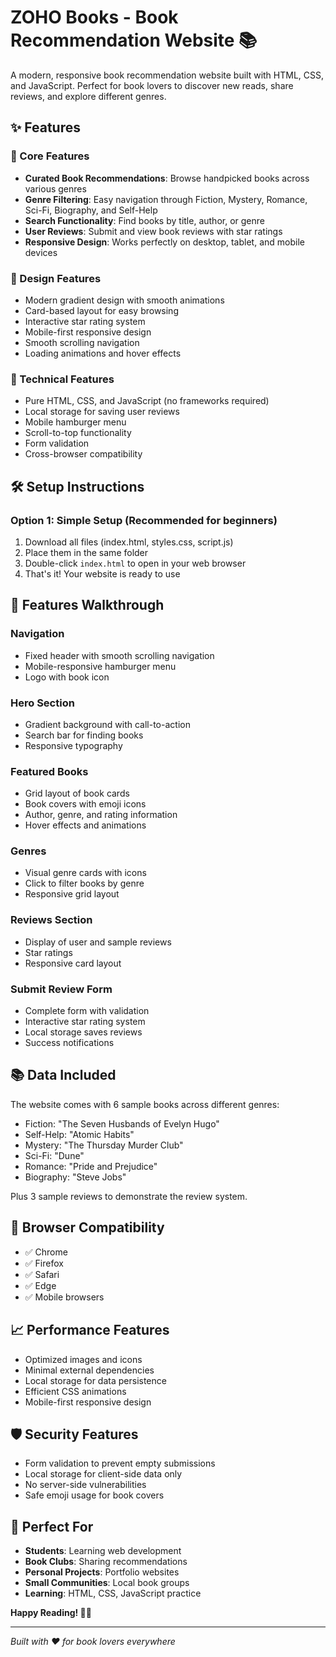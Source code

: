 # ZOHO Books - Book Recommendation Website 📚

A modern, responsive book recommendation website built with HTML, CSS, and JavaScript. Perfect for book lovers to discover new reads, share reviews, and explore different genres.

## ✨ Features

### 🎯 Core Features
- **Curated Book Recommendations**: Browse handpicked books across various genres
- **Genre Filtering**: Easy navigation through Fiction, Mystery, Romance, Sci-Fi, Biography, and Self-Help
- **Search Functionality**: Find books by title, author, or genre
- **User Reviews**: Submit and view book reviews with star ratings
- **Responsive Design**: Works perfectly on desktop, tablet, and mobile devices

### 🎨 Design Features
- Modern gradient design with smooth animations
- Card-based layout for easy browsing
- Interactive star rating system
- Mobile-first responsive design
- Smooth scrolling navigation
- Loading animations and hover effects

### 🚀 Technical Features
- Pure HTML, CSS, and JavaScript (no frameworks required)
- Local storage for saving user reviews
- Mobile hamburger menu
- Scroll-to-top functionality
- Form validation
- Cross-browser compatibility

## 🛠️ Setup Instructions

### Option 1: Simple Setup (Recommended for beginners)
1. Download all files (index.html, styles.css, script.js)
2. Place them in the same folder
3. Double-click `index.html` to open in your web browser
4. That's it! Your website is ready to use

## 📱 Features Walkthrough

### Navigation
- Fixed header with smooth scrolling navigation
- Mobile-responsive hamburger menu
- Logo with book icon

### Hero Section
- Gradient background with call-to-action
- Search bar for finding books
- Responsive typography

### Featured Books
- Grid layout of book cards
- Book covers with emoji icons
- Author, genre, and rating information
- Hover effects and animations

### Genres
- Visual genre cards with icons
- Click to filter books by genre
- Responsive grid layout

### Reviews Section
- Display of user and sample reviews
- Star ratings
- Responsive card layout

### Submit Review Form
- Complete form with validation
- Interactive star rating system
- Local storage saves reviews
- Success notifications

## 📚 Data Included

The website comes with 6 sample books across different genres:
- Fiction: "The Seven Husbands of Evelyn Hugo"
- Self-Help: "Atomic Habits" 
- Mystery: "The Thursday Murder Club"
- Sci-Fi: "Dune"
- Romance: "Pride and Prejudice"
- Biography: "Steve Jobs"

Plus 3 sample reviews to demonstrate the review system.

## 🔧 Browser Compatibility

- ✅ Chrome 
- ✅ Firefox
- ✅ Safari
- ✅ Edge
- ✅ Mobile browsers

## 📈 Performance Features

- Optimized images and icons
- Minimal external dependencies
- Local storage for data persistence
- Efficient CSS animations
- Mobile-first responsive design

## 🛡️ Security Features

- Form validation to prevent empty submissions
- Local storage for client-side data only
- No server-side vulnerabilities
- Safe emoji usage for book covers

## 🎯 Perfect For

- **Students**: Learning web development
- **Book Clubs**: Sharing recommendations
- **Personal Projects**: Portfolio websites
- **Small Communities**: Local book groups
- **Learning**: HTML, CSS, JavaScript practice

**Happy Reading! 📖✨**

---

*Built with ❤️ for book lovers everywhere*
